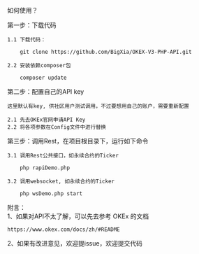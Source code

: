 如何使用？

第一步：下载代码

    1.1 下载代码：
    
        git clone https://github.com/BigXia/OKEX-V3-PHP-API.git
    
    2.2 安装依赖composer包
    
        composer update
    
第二步：配置自己的API key

    这里默认有key, 供社区用户测试调用，不过要想用自己的账户，需要重新配置

    2.1 先去OKEx官网申请API Key
    2.2 将各项参数在Config文件中进行替换

第三步：调用Rest，在项目根目录下，运行如下命令
    
    3.1 调用Rest公共接口，如永续合约的Ticker
        
        php rapiDemo.php
        
    3.2 调用websocket, 如永续合约的Ticker
    
        php wsDemo.php start
     
附言：        
1、如果对API不太了解，可以先去参考 OKEx 的文档
    
    https://www.okex.com/docs/zh/#README
   
2、如果有改进意见，欢迎提issue，欢迎提交代码

    
    
    
    
